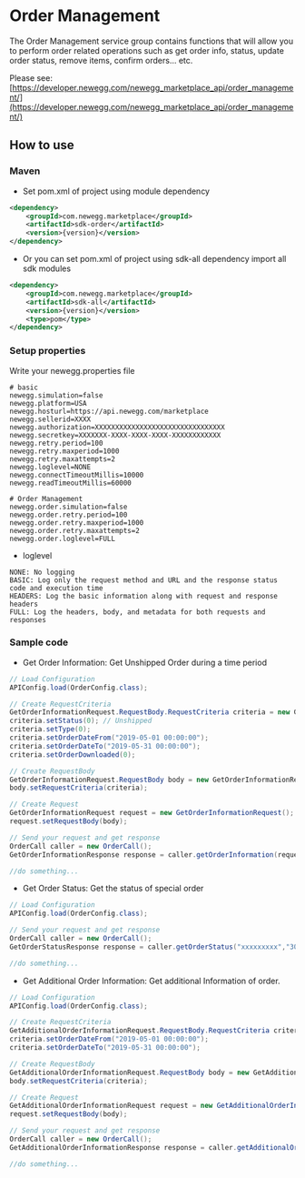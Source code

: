 # Order Management
The Order Management service group contains functions that will allow you to perform order related operations such as get order info, status, update order status, remove items, confirm orders… etc.

Please see: [https://developer.newegg.com/newegg_marketplace_api/order_management/](https://developer.newegg.com/newegg_marketplace_api/order_management/)

## How to use
### Maven
- Set pom.xml of project using module dependency
```xml
<dependency>
    <groupId>com.newegg.marketplace</groupId>
    <artifactId>sdk-order</artifactId>
    <version>{version}</version>
</dependency>
```

- Or you can set pom.xml of project using sdk-all dependency import all sdk modules
```xml
<dependency>
    <groupId>com.newegg.marketplace</groupId>
    <artifactId>sdk-all</artifactId>
    <version>{version}</version>
    <type>pom</type>
</dependency>
```

### Setup properties
Write your newegg.properties file
```Properties
# basic
newegg.simulation=false
newegg.platform=USA
newegg.hosturl=https://api.newegg.com/marketplace
newegg.sellerid=XXXX
newegg.authorization=XXXXXXXXXXXXXXXXXXXXXXXXXXXXXXXX
newegg.secretkey=XXXXXXX-XXXX-XXXX-XXXX-XXXXXXXXXXXX
newegg.retry.period=100
newegg.retry.maxperiod=1000
newegg.retry.maxattempts=2
newegg.loglevel=NONE
newegg.connectTimeoutMillis=10000
newegg.readTimeoutMillis=60000

# Order Management
newegg.order.simulation=false
newegg.order.retry.period=100
newegg.order.retry.maxperiod=1000
newegg.order.retry.maxattempts=2
newegg.order.loglevel=FULL
```

- loglevel
```
NONE: No logging
BASIC: Log only the request method and URL and the response status code and execution time
HEADERS: Log the basic information along with request and response headers
FULL: Log the headers, body, and metadata for both requests and responses
```

### Sample code
- Get Order Information: Get Unshipped Order during a time period
```java
// Load Configuration
APIConfig.load(OrderConfig.class);

// Create RequestCriteria
GetOrderInformationRequest.RequestBody.RequestCriteria criteria = new GetOrderInformationRequest.RequestBody.RequestCriteria();
criteria.setStatus(0); // Unshipped
criteria.setType(0);
criteria.setOrderDateFrom("2019-05-01 00:00:00");
criteria.setOrderDateTo("2019-05-31 00:00:00");
criteria.setOrderDownloaded(0);

// Create RequestBody
GetOrderInformationRequest.RequestBody body = new GetOrderInformationRequest.RequestBody();
body.setRequestCriteria(criteria);

// Create Request
GetOrderInformationRequest request = new GetOrderInformationRequest();
request.setRequestBody(body);

// Send your request and get response
OrderCall caller = new OrderCall();
GetOrderInformationResponse response = caller.getOrderInformation(request,"304");

//do something...
```

- Get Order Status: Get the status of special order
```java
// Load Configuration
APIConfig.load(OrderConfig.class);

// Send your request and get response
OrderCall caller = new OrderCall();
GetOrderStatusResponse response = caller.getOrderStatus("xxxxxxxxx","304");

//do something...
```

- Get Additional Order Information: Get additional Information of order.
```java
// Load Configuration
APIConfig.load(OrderConfig.class);

// Create RequestCriteria
GetAdditionalOrderInformationRequest.RequestBody.RequestCriteria criteria = new GetAdditionalOrderInformationRequest.RequestBody.RequestCriteria();
criteria.setOrderDateFrom("2019-05-01 00:00:00");
criteria.setOrderDateTo("2019-05-31 00:00:00");

// Create RequestBody
GetAdditionalOrderInformationRequest.RequestBody body = new GetAdditionalOrderInformationRequest.RequestBody();
body.setRequestCriteria(criteria);

// Create Request
GetAdditionalOrderInformationRequest request = new GetAdditionalOrderInformationRequest();
request.setRequestBody(body);

// Send your request and get response
OrderCall caller = new OrderCall();		
GetAdditionalOrderInformationResponse response = caller.getAdditionalOrderInformation(request);

//do something...
```
